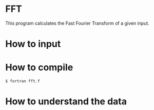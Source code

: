 # FFT
This program calculates the Fast Fourier Transform of a given input.

# How to input

# How to compile

 `$ fortran fft.f`

# How to understand the data
